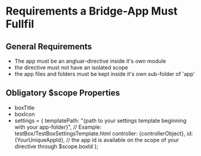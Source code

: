 Requirements a Bridge-App Must Fullfil
======================================

## General Requirements
* The app must be an angluar-directive inside it's own module
* the directive must not have an isolated scope
* the app files and folders must be kept inside it's own sub-folder of 'app'

## Obligatory $scope Properties
* boxTitle
* boxIcon
* settings = {
    templatePath: "{path to your settings template beginning with your app-folder}", // Example: testBox/TestBoxSettingsTemplate.html
    controller: {controllerObject},
    id: {YourUniqueAppId}, // the app id is available on the scope of your directive through $scope.boxId
  };